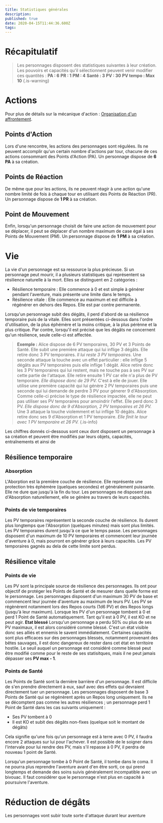 ```yaml
---
title: Statistiques générales
description: 
published: true
date: 2020-04-15T11:44:36.600Z
tags: 
---
```


# Récapitulatif
> Les personnages disposent des statistiques suivantes à leur création. Les pouvoirs et capacités qu'il sélectionnent peuvent venir modifier ces quantités :
**PA : 6**
**PR : 1**
**PM : 4**
**Santé : 3**
**PV : 30**
**PV tempo : Max 10**
{.is-warning}

# Actions
Pour plus de détails sur la mécanique d'action : [Organisation d'un affrontement](http://de-dale.hd.free.fr/fr/projet-renaissance/syst%C3%A8me-de-jeu/actions).
## Points d'Action
Lors d'une rencontre, les actions des personnages sont régulées. Ils ne peuvent accomplir qu'un certain nombre d'actions par tour, chacune de ces actions consommant des Points d'Action (PA).
Un personnage dispose de **6 PA** à sa création.
## Points de Réaction
De même que pour les actions, ils ne peuvent réagir à une action qu'une nombre limité de fois à chaque tour en utilisant des Points de Réaction (PR).
Un personnage dispose de **1 PR** à sa création.
## Point de Mouvement
Enfin, lorsqu'un personnage choisit de faire une action de mouvement pour se déplacer, il peut se déplacer d'un nombre maximum de case égal à ses Points de Mouvement (PM).
Un personnage dispose de **1 PM** à sa création.
# Vie
La vie d'un personnage est sa ressource la plus précieuse. Si un personnage peut mourir, il a plusieurs statistiques qui représentent sa résilience naturelle à la mort. Elles se distinguent en 2 catégories : 
* Résilience temporaire : Elle commence à 0 et est simple à générer pendant l'aventure, mais présente une limite dans le temps.
* Résilience vitale : Elle commence au maximum et est difficile à régénérer en dehors des Repos. Elle est par contre permanente.

Lorsqu'un personnage subit des dégâts, il perd d'abord de sa résilience temporaire puis de la vitale. Elles sont présentées ci-dessous dans l'ordre d'utilisation, de la plus éphémère et la moins critique, à la plus pérènne et la plus critique. Par contre, lorsqu'il est précisé que les dégâts ne concernent qu'un résilience, seule celle-ci est affectée.
> **Exemple :**
Alice dispose de 6 PV temporaires, 30 PV et 3 Points de Santé.
Elle subit une première attaque qui lui inflige 3 dégâts. Elle retire donc 3 PV temporaires. *Il lui reste 3 PV tempoaires.*
Une seconde attaque la touche avec un effet particulier : elle inflige 5 dégâts aux PV temporaires puis elle inflige 1 dégât. Alice retire donc les 3 PV temporaires qui lui restent, mais ne touche pas à ses PV sur cette partie de l'attaque. Elle retire ensuite 1 PV car elle n'a plus de PV temporaire. *Elle dispose donc de 29 PV.*
C'est à elle de jouer. Elle utilise une première capacité qui lui génère 2 PV temporaires puis une seconde qui lui demande de perdre 3 PV pour génerer 9 d'Absorption. Comme celle-ci précise le type de résilience impactée, elle ne peut pas utiliser ses PV temporaires pour amoindrir l'effet. Elle perd donc 3 PV. *Elle dispose donc de 9 d'Absorption, 2 PV tempoaires et 26 PV.*
Une 3 attaque la touche violemment et lui inflige 10 dégâts. Alice retire donc ses 9 d'Absorption et 1 PV temporaire. *Elle finit le tour avec 1 PV temporaire et 26 PV.*
{.is-info}

Les chiffres donnés ci-dessous sont ceux dont disposent un personnage à sa création et peuvent être modifiés par  leurs objets, capacités, entraînements et ainsi de 
## Résilience temporaire
### Absorption
L'Aborption est la première couche de résilience. Elle représente une protection très éphèmère (quelques secondes) et généralement puissante. Elle ne dure que jusqu'à la fin du tour. Les personnages ne disposent pas d'Absorption naturellement, elle se génère au travers de leurs capacités.
### Points de vie temporaires
Les PV temporaires représentent la seconde couche de résilience. Ils durent plus longtemps que l'Absorption (quelques minutes) mais sont plus limités. Les PV temporaires durent jusqu'à ce que le temps passe. Les personnages disposent d'un maximum de 10 PV temporaires et commencent leur journée d'aventure à 0, mais pourront en générer grâce à leurs capacités. Les PV temporaires gagnés au dela de cette limite sont perdus.
## Résilience vitale
### Points de vie
Les PV sont la principale source de résilience des personnages. Ils ont pour objectif de protéger les Points de Santé et de mesurer dans quelle forme est le personnage.
Les personnages disposent d'un maximum 30 PV de base et commencent leur journée d'aventure au maximum de leurs PV. Les PV se régènèrent notamment lors des Repos courts (1d6 PV) et des Repos longs (jusqu'à leur maximum).
Lorsque les PV d'un personnage tombent à 0 et perd 1 Point de Santé automatiquement. Tant qu'il est à 0 PV, il est KO et ne peut agir.
**Etat blessé**
Lorsqu'un personnage a perdu 50% ou plus de ses PV maximaux, il est alors considéré comme blessé. C'est un état visible donc ses alliés et ennemis le savent immédiatement. Certaines capacités sont plus efficaces sur des personnages blessés, notamment provenant des bêtes sauvages, il est donc dangereux de rester dans cet état en territoire hostile.
Le seuil auquel un personnage est considéré comme blessé peut être modifié comme pour le reste de ses statisitques, mais il ne peut jamais dépasser ses **PV max - 1**.
### Points de Santé
Les Points de Santé sont la dernière barrière d'un personnage. Il est difficile de s'en prendre directement à eux, sauf avec des effets qui devraient directement tuer un personnage.
Les personnages disposent de base 3 Points de Santé qui se régénèrent après un Repos long uniquement. Ils ne se décomptent pas comme les autres résiliences ; un personnage perd 1 Point de Santé dans les cas suivants uniquement :
* Ses PV tombent à 0
* Il est KO et subit des dégâts non-fixes (quelque soit le montant de dégâts)

Cela signifie qu'une fois qu'un personnage est à terre avec 0 PV, il faudra encore 2 attaques sur lui pour l'achever. Il est possible de le soigner dans l'intervale pour lui rendre des PV, mais s'il repasse à 0 PV, il perdra de nouveau 1 point de Santé.

Lorsqu'un personnage tombe à 0 Point de Santé, il tombe dans le coma. Il ne pourra plus reprendre l'aventure avant d'en être sorti, ce qui prend longtemps et demande des soins suivis généralement incompatible avec un bivouac. Il faut considérer que le personnage n'est plus en capacité à poursuivre l'aventure.

# Réduction de dégâts
Les personnages vont subir toute sorte d'attaque durant leur aventure
